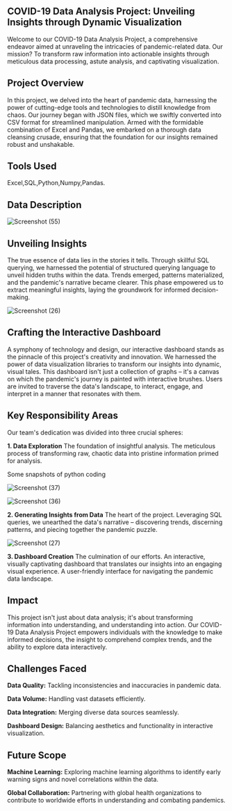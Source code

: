 **COVID-19 Data Analysis Project: Unveiling Insights through Dynamic Visualization**
---

Welcome to our COVID-19 Data Analysis Project, a comprehensive endeavor aimed at unraveling the intricacies of pandemic-related data. Our mission? To transform raw information into actionable insights through meticulous data processing, astute analysis, and captivating visualization.

**Project Overview**
---

In this project, we delved into the heart of pandemic data, harnessing the power of cutting-edge tools and technologies to distill knowledge from chaos. Our journey began with JSON files, which we swiftly converted into CSV format for streamlined manipulation. Armed with the formidable combination of Excel and Pandas, we embarked on a thorough data cleansing crusade, ensuring that the foundation for our insights remained robust and unshakable.

**Tools Used**
---
Excel,SQL,Python,Numpy,Pandas.


**Data Description**
---






![Screenshot (55)](https://github.com/Neelam-Sambnani/Covid-19-Data-Analysis/assets/125915800/48b3711f-85cd-4cc1-901e-f698eae7941b)
























**Unveiling Insights**
---
The true essence of data lies in the stories it tells. Through skillful SQL querying, we harnessed the potential of structured querying language to unveil hidden truths within the data. Trends emerged, patterns materialized, and the pandemic's narrative became clearer. This phase empowered us to extract meaningful insights, laying the groundwork for informed decision-making.





![Screenshot (26)](https://github.com/Neelam-Sambnani/Covid-19-Data-Analysis/assets/125915800/f669f2d9-d737-4302-b429-aa6968c5d31f)






**Crafting the Interactive Dashboard**
---
A symphony of technology and design, our interactive dashboard stands as the pinnacle of this project's creativity and innovation. We harnessed the power of data visualization libraries to transform our insights into dynamic, visual tales. This dashboard isn't just a collection of graphs – it's a canvas on which the pandemic's journey is painted with interactive brushes. Users are invited to traverse the data's landscape, to interact, engage, and interpret in a manner that resonates with them.

**Key Responsibility Areas**
---
Our team's dedication was divided into three crucial spheres:

**1. Data Exploration**
The foundation of insightful analysis. The meticulous process of transforming raw, chaotic data into pristine information primed for analysis.

Some snapshots of python coding 





![Screenshot (37)](https://github.com/Neelam-Sambnani/Covid-19-Data-Analysis/assets/125915800/7275edf7-5574-4d69-82b4-d384cb29834f)











![Screenshot (36)](https://github.com/Neelam-Sambnani/Covid-19-Data-Analysis/assets/125915800/d1487ec5-6f03-41a3-83b5-15fd99d67e18)











**2. Generating Insights from Data**
The heart of the project. Leveraging SQL queries, we unearthed the data's narrative – discovering trends, discerning patterns, and piecing together the pandemic puzzle.





![Screenshot (27)](https://github.com/Neelam-Sambnani/Covid-19-Data-Analysis/assets/125915800/9811d333-e3c9-430f-abd8-b565486da780)




**3. Dashboard Creation**
The culmination of our efforts. An interactive, visually captivating dashboard that translates our insights into an engaging visual experience. A user-friendly interface for navigating the pandemic data landscape.

**Impact**
---
This project isn't just about data analysis; it's about transforming information into understanding, and understanding into action. Our COVID-19 Data Analysis Project empowers individuals with the knowledge to make informed decisions, the insight to comprehend complex trends, and the ability to explore data interactively.

**Challenges Faced**
---
**Data Quality:**  Tackling inconsistencies and inaccuracies in pandemic data.

**Data Volume:**  Handling vast datasets efficiently.

**Data Integration:**  Merging diverse data sources seamlessly.

**Dashboard Design:**  Balancing aesthetics and functionality in interactive visualization.

**Future Scope**
---
**Machine Learning:**  Exploring machine learning algorithms to identify early warning signs and novel correlations within the data.

**Global Collaboration:**  Partnering with global health organizations to contribute to worldwide efforts in understanding and combating pandemics.








